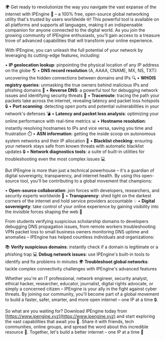 🌍 Get ready to revolutionize the way you navigate the vast expanse of the internet with IPEngine 🚀 – a 100% free, open-source global networking utility that's trusted by users worldwide 🌐! This powerful tool is available on all platforms and supports all languages, making it an indispensable companion for anyone connected to the digital world. As you join the growing community of IPEngine enthusiasts, you'll gain access to a treasure trove of advanced capabilities that will transform your online experience.

With IPEngine, you can unleash the full potential of your network by leveraging its cutting-edge features, including:

• **IP geolocation lookup**: pinpointing the physical location of any IP address on the globe 🌎
• **DNS record resolution** (A, AAAA, CNAME, MX, NS, TXT): uncovering the hidden connections between domains and IPs 🔍
• **WHOIS registry queries**: unmasking the true owners behind malicious IPs and phishing domains 👊
• **Reverse DNS**: a powerful tool for debugging network issues and identifying security threats 📡
• **Traceroute**: tracing the path your packets take across the internet, revealing latency and packet loss hotspots 🔒
• **Port scanning**: detecting open ports and potential vulnerabilities in your network's defenses 💣
• **Latency and packet loss analysis**: optimizing your online performance with real-time metrics 📊
• **Hostname resolution**: instantly resolving hostnames to IPs and vice versa, saving you time and frustration ⏱️
• **ASN information**: getting the inside scoop on autonomous system networks and their IP allocation 🔗
• **Blacklist checking**: ensuring your network stays safe from known threats with automatic blacklist updates 🔒
• **Network diagnostics tools**: a suite of built-in utilities for troubleshooting even the most complex issues 💻

But IPEngine is more than just a technical powerhouse – it's a guardian of digital sovereignty, transparency, and internet health. By using this open-source tool, you'll be contributing to a global movement that champions:

• **Open-source collaboration**: join forces with developers, researchers, and security experts worldwide 🤝
• **Transparency**: shed light on the darkest corners of the internet and hold service providers accountable 💡
• **Digital sovereignty**: take control of your online experience by gaining visibility into the invisible forces shaping the web 👀

From students verifying suspicious scholarship domains to developers debugging DNS propagation issues, from remote workers troubleshooting VPN packet loss to small business owners monitoring DNS uptime and anomalies – IPEngine has helped countless individuals and organizations:

📚 **Verify suspicious domains**: instantly check if a domain is legitimate or a phishing trap
💻 **Debug network issues**: use IPEngine's built-in tools to identify and fix problems in minutes
🌍 **Troubleshoot global networks**: tackle complex connectivity challenges with IPEngine's advanced features

Whether you're an IT professional, network engineer, security analyst, ethical hacker, researcher, educator, journalist, digital rights advocate, or simply a concerned citizen – IPEngine is your ally in the fight against cyber threats. By joining our community, you'll become part of a global movement to build a faster, safer, smarter, and more open internet – one IP at a time 🔒.

So what are you waiting for? Download IPEngine today from [https://www.ipengine.xyz](https://www.ipengine.xyz) and start exploring the vast capabilities that await you 🚀. Share it with friends, tech communities, online groups, and spread the word about this incredible resource 💬. Together, let's build a better internet – one IP at a time 🔗
